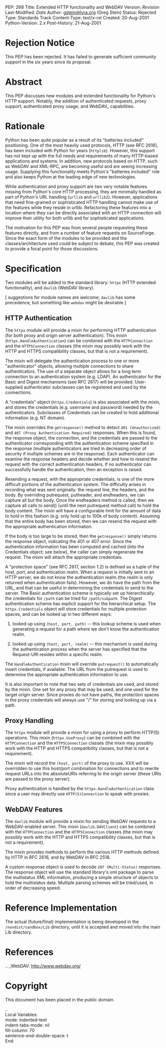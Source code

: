 PEP: 268
Title: Extended HTTP functionality and WebDAV
Version: $Revision$
Last-Modified: $Date$
Author: gstein@lyra.org (Greg Stein)
Status: Rejected
Type: Standards Track
Content-Type: text/x-rst
Created: 20-Aug-2001
Python-Version: 2.x
Post-History: 21-Aug-2001


Rejection Notice
================

This PEP has been rejected. It has failed to generate sufficient
community support in the six years since its proposal.


Abstract
========

This PEP discusses new modules and extended functionality for Python's
HTTP support. Notably, the addition of authenticated requests, proxy
support, authenticated proxy usage, and WebDAV_ capabilities.


Rationale
=========

Python has been quite popular as a result of its "batteries included"
positioning. One of the most heavily used protocols, HTTP (see RFC
2616), has been included with Python for years (``httplib``). However,
this support has not kept up with the full needs and requirements of
many HTTP-based applications and systems. In addition, new protocols
based on HTTP, such as WebDAV and XML-RPC, are becoming useful and are
seeing increasing usage. Supplying this functionality meets Python's
"batteries included" role and also keeps Python at the leading edge of
new technologies.

While authentication and proxy support are two very notable features
missing from Python's core HTTP processing, they are minimally handled
as part of Python's URL handling (``urllib`` and
``urllib2``). However, applications that need fine-grained or
sophisticated HTTP handling cannot make use of the features while they
reside in urllib. Refactoring these features into a location where
they can be directly associated with an HTTP connection will improve
their utility for both urllib and for sophisticated applications.

The motivation for this PEP was from several people requesting these
features directly, and from a number of feature requests on
SourceForge. Since the exact form of the modules to be provided and
the classes/architecture used could be subject to debate, this PEP was
created to provide a focal point for those discussions.


Specification
=============

Two modules will be added to the standard library: ``httpx`` (HTTP
extended functionality), and ``davlib`` (WebDAV library).

[ suggestions for module names are welcome; ``davlib`` has some
precedence, but something like ``webdav`` might be desirable ]


HTTP Authentication
-------------------

The ``httpx`` module will provide a mixin for performing HTTP
authentication (for both proxy and origin server authentication). This
mixin (``httpx.HandleAuthentication``) can be combined with the
``HTTPConnection`` and the ``HTTPSConnection`` classes (the mixin may
possibly work with the HTTP and HTTPS compatibility classes, but that
is not a requirement).

The mixin will delegate the authentication process to one or more
"authenticator" objects, allowing multiple connections to share
authenticators. The use of a separate object allows for a long term
connection to an authentication system (e.g. LDAP). An authenticator
for the Basic and Digest mechanisms (see RFC 2617) will be
provided. User-supplied authenticator subclasses can be registered and
used by the connections.

A "credentials" object (``httpx.Credentials``) is also associated with
the mixin, and stores the credentials (e.g. username and password)
needed by the authenticators. Subclasses of Credentials can be created
to hold additional information (e.g. NT domain).

The mixin overrides the ``getresponse()`` method to detect ``401
(Unauthorized)`` and ``407 (Proxy Authentication Required)``
responses. When this is found, the response object, the connection,
and the credentials are passed to the authenticator corresponding with
the authentication scheme specified in the response (multiple
authenticators are tried in decreasing order of security if multiple
schemes are in the response). Each authenticator can examine the
response headers and decide whether and how to resend the request with
the correct authentication headers. If no authenticator can
successfully handle the authentication, then an exception is raised.

Resending a request, with the appropriate credentials, is one of the
more difficult portions of the authentication system. The difficulty
arises in recording what was sent originally: the request line, the
headers, and the body. By overriding putrequest, putheader, and
endheaders, we can capture all but the body. Once the endheaders
method is called, then we capture all calls to send() (until the next
putrequest method call) to hold the body content. The mixin will have
a configurable limit for the amount of data to hold in this fashion
(e.g. only hold up to 100k of body content). Assuming that the entire
body has been stored, then we can resend the request with the
appropriate authentication information.

If the body is too large to be stored, then the ``getresponse()``
simply returns the response object, indicating the 401 or 407
error. Since the authentication information has been computed and
cached (into the Credentials object; see below), the caller can simply
regenerate the request. The mixin will attach the appropriate
credentials.

A "protection space" (see RFC 2617, section 1.2) is defined as a tuple
of the host, port, and authentication realm. When a request is
initially sent to an HTTP server, we do not know the authentication
realm (the realm is only returned when authentication fails). However,
we do have the path from the URL, and that can be useful in
determining the credentials to send to the server.  The Basic
authentication scheme is typically set up hierarchically: the
credentials for ``/path`` can be tried for ``/path/subpath``. The
Digest authentication scheme has explicit support for the hierarchical
setup. The ``httpx.Credentials`` object will store credentials for
multiple protection spaces, and can be looked up in two different
ways:

1. looked up using ``(host, port, path)`` -- this lookup scheme is
   used when generating a request for a path where we don't know the
   authentication realm.

2. looked up using ``(host, port, realm)`` -- this mechanism is used
   during the authentication process when the server has specified that
   the Request-URI resides within a specific realm.

The ``HandleAuthentication`` mixin will override ``putrequest()`` to
automatically insert credentials, if available. The URL from the
putrequest is used to determine the appropriate authentication
information to use.

It is also important to note that two sets of credentials are used,
and stored by the mixin. One set for any proxy that may be used, and
one used for the target origin server. Since proxies do not have
paths, the protection spaces in the proxy credentials will always use
"/" for storing and looking up via a path.


Proxy Handling
--------------

The ``httpx`` module will provide a mixin for using a proxy to perform
HTTP(S) operations. This mixin (``httpx.UseProxy``) can be combined
with the ``HTTPConnection`` and the ``HTTPSConnection`` classes (the
mixin may possibly work with the HTTP and HTTPS compatibility classes,
but that is not a requirement).

The mixin will record the ``(host, port)`` of the proxy to use. XXX
will be overridden to use this host/port combination for connections
and to rewrite request URLs into the absoluteURIs referring to the
origin server (these URIs are passed to the proxy server).

Proxy authentication is handled by the ``httpx.HandleAuthentication``
class since a user may directly use ``HTTP(S)Connection`` to speak
with proxies.


WebDAV Features
---------------

The ``davlib`` module will provide a mixin for sending WebDAV requests
to a WebDAV-enabled server. This mixin (``davlib.DAVClient``) can be
combined with the ``HTTPConnection`` and the ``HTTPSConnection``
classes (the mixin may possibly work with the HTTP and HTTPS
compatibility classes, but that is not a requirement).

The mixin provides methods to perform the various HTTP methods defined
by HTTP in RFC 2616, and by WebDAV in RFC 2518.

A custom response object is used to decode ``207 (Multi-Status)``
responses. The response object will use the standard library's xml
package to parse the multistatus XML information, producing a simple
structure of objects to hold the multistatus data. Multiple parsing
schemes will be tried/used, in order of decreasing speed.


Reference Implementation
========================

The actual (future/final) implementation is being developed in the
``/nondist/sandbox/Lib`` directory, until it is accepted and moved
into the main Lib directory.


References
==========

.. _WebDAV: http://www.webdav.org/


Copyright
=========

This document has been placed in the public domain.



..  
   Local Variables:  
   mode: indented-text  
   indent-tabs-mode: nil  
   fill-column: 70  
   sentence-end-double-space: t  
   End:  
